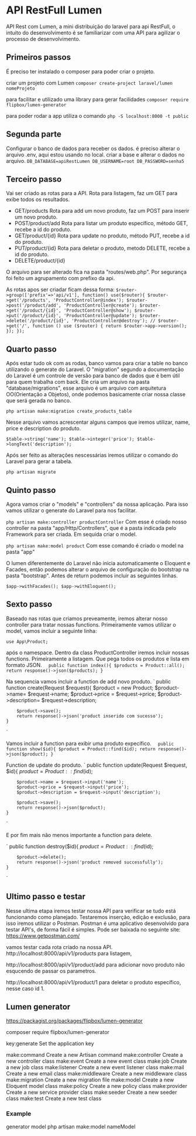 # API RestFull Lumen

API Rest com Lumen, a mini distribuição do laravel para api RestFull,
o intuito do desenvolvimento é se familiarizar com uma API para agilizar o processo
de desenvolvimento.

## Primeiros passos

É preciso ter instalado o composer para poder criar o projeto.

criar um projeto com Lumen
`composer create-project laravel/lumen nomeProjeto`

para facilitar e utilizado uma library para gerar facilidades
`composer require flipbox/lumen-generator`

para poder rodar a app utiliza o comando
`php -S localhost:8000 -t public`

## Segunda parte

Configurar o banco de dados para receber os dados.
é preciso alterar o arquivo .env, aqui estou usando no local.
criar a base e alterar o dados no arquivo.
`
DB_DATABASE=apiRestLumen
DB_USERNAME=root
DB_PASSWORD=senha5
`

## Terceiro passo

Vai ser criado as rotas para a API.
Rota para listagem, faz um GET para exibe todos os resultados.
 - GET/products
Rota para add um novo produto, faz um POST para inserir um novo produto.
 - POST/product/add
Rota para listar um produto específico, método GET, recebe a id do produto.
 - GET/product/{id}
Rota para update no produto, método PUT, recebe a id do produto.
 - PUT/product/{id}
Rota para deletar o produto, metodo DELETE, recebe a id do produto.
 - DELETE/product/{id}

O arquivo para ser alterado fica na pasta "routes/web.php". Por segurança foi feito
um agrupamento com prefixo da api.

As rotas apos ser criadar ficam dessa forma:
`
    $router->group(['prefix'=>'api/v1'], function() use($router){
        $router->get('/products', 'ProductController@index');
        $router->post('/product/add', 'ProductController@create');
        $router->get('/product/{id}', 'ProductController@show');
        $router->put('/product/{id}', 'ProductController@update');
        $router->delete('/product/{id}', 'ProductController@destroy');
        // $router->get('/', function () use ($router) { return $router->app->version(); });
    });
`

## Quarto passo

Após estar tudo ok com as rodas, banco vamos para criar a table no banco utilizando o generate do
Laravel. O "migration" segundo a documentação do Laravel é um controle de versão para banco de dados
que é bem útil para quem trabalha com back. Ele cria um arquivo na pasta "database/migrations", esse arquivo é um arquivo com arquitetura OO(Orientação a Objetos), onde podemos basicamente criar nossa classe que será gerada no banco.

`php artisan make:migration create_products_table`

Nesse arquivo vamos acrescentar alguns campos que iremos utilizar, name, price e description do produto.

`
    $table->string('name');
    $table->integer('price');
    $table->longText('description');
`

Após ser feito as alterações nescessárias iremos utilizar o comando do Laravel para gerar a tabela.

`php artisan migrate`

## Quinto passo

Agora vamos criar o "models" e "controllers" da nossa aplicação. Para isso vamos utilizar o generate do Laravel para nos facilitar.

`php artisan make:controller productController`
Com esse é criado nosso controller na pasta "app/Http/Controllers", que é a pasta indicada pelo Framework para ser criada. Em sequida criar o model.

`php artisan make:model product`
Com esse comando é criado o model na pasta "app"

O lumen diferentemente do Laravel não inicia automaticamente o Eloquent e Facades, então podemos alterar o arquivo de configuração do bootstrap na pasta "bootstrap". Antes de return podemos incluir as seguintes linhas.

`$app->withFacades();
$app->withEloquent();`

## Sexto passo

Baseado nas rotas que criamos preveamente, iremos alterar nosso controller para tratar nossas functions.
Primeiramente vamos utilizar o model, vamos incluir a seguinte linha: 

`use App\Product;`

após o namespace.
Dentro da class ProductController iremos incluir nossas functions.
Primeiramente a listagem. Que pega todos os produtos e lista em formato JSON.
`   public function index(){
        $products = Product::all();
        return response()->json($products);
    }
`

Na sequencia vamos incluir a function de add novo produto.
`   public function create(Request $request){
        $product = new Product;
        $product->name= $request->name;
        $product->price = $request->price;
        $product->description= $request->description;
        
        $product->save();
        return response()->json('product inserido com sucesso');
    }
`

Vamos incluir a function para exibir uma produto expecífico.
`   public function show($id){
        $product = Product::find($id);
        return response()->json($product);
    }
`

Function de update do produto.
`   public function update(Request $request, $id){ 
        $product= Product::find($id);
        
        $product->name = $request->input('name');
        $product->price = $request->input('price');
        $product->description = $request->input('description');

        $product->save();
        return response()->json($product);
    }
`

E por fim mais não menos importante a function para delete.

`
    public function destroy($id){
        $product = Product::find($id);

        $product->delete();
        return response()->json('product removed successfully');
    }
`

## Ultimo passo e testar

Nesse ultima etapa iremos testar nossa API para verificar se tudo está funcionando como planejado. Testaremos inserção, edição e exclusão, para isso iremos utilizar o Postman.
Postman é uma aplicativo desenvolvido para testar API's, de forma fácil é simples. Pode ser baixada no seguinte site: https://www.getpostman.com/

vamos testar cada rota criado na nossa API.
http://localhost:8000/api/v1/products
para listagem,

http://localhost:8000/api/v1/product/add
para adicionar novo produto não esqucendo de passar os parametros.

http://localhost:8000/api/v1/product/1
para deletar o produto específico, nesse caso id 1.

## Lumen generator
https://packagist.org/packages/flipbox/lumen-generator

composer require flipbox/lumen-generator

key:generate      Set the application key

make:command      Create a new Artisan command
make:controller   Create a new controller class
make:event        Create a new event class
make:job          Create a new job class
make:listener     Create a new event listener class
make:mail         Create a new email class
make:middleware   Create a new middleware class
make:migration    Create a new migration file
make:model        Create a new Eloquent model class
make:policy       Create a new policy class
make:provider     Create a new service provider class
make:seeder       Create a new seeder class
make:test         Create a new test class

### Example
generator model
php artisan make:model nameModel